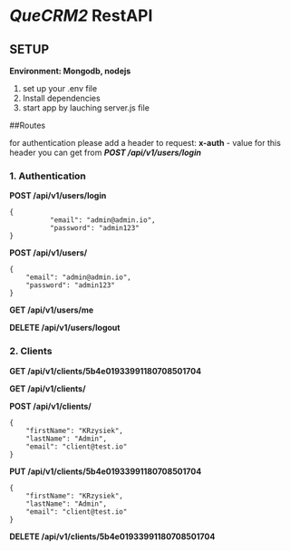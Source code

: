 # _QueCRM2_ RestAPI

## SETUP

**Environment: Mongodb, nodejs**

1. set up your .env file
2. Install dependencies
3. start app by lauching server.js file


##Routes

for authentication please add a header to request: **x-auth** - value for this header you
can get from **_POST /api/v1/users/login_**

### 1. Authentication
**POST /api/v1/users/login**


    {
              "email": "admin@admin.io",
              "password": "admin123"
    }
    
**POST /api/v1/users/**

    {
        "email": "admin@admin.io",
        "password": "admin123"
    }
    
**GET /api/v1/users/me**

**DELETE /api/v1/users/logout**

### 2. Clients

**GET /api/v1/clients/5b4e01933991180708501704**

**GET /api/v1/clients/**

**POST /api/v1/clients/**

    {
        "firstName": "KRzysiek",
        "lastName": "Admin",
        "email": "client@test.io"
    }
    
**PUT /api/v1/clients/5b4e01933991180708501704**

    {
        "firstName": "KRzysiek",
        "lastName": "Admin",
        "email": "client@test.io"
    }
    
**DELETE /api/v1/clients/5b4e01933991180708501704**